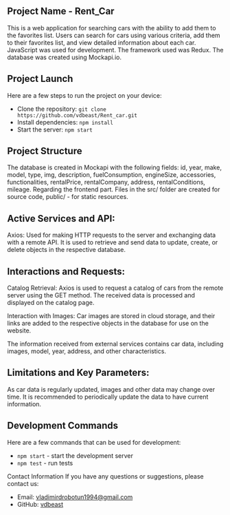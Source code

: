 ## Project Name - Rent_Car

This is a web application for searching cars with the ability to add them to the favorites list. Users can search for cars using various criteria, add them to their favorites list, and view detailed information about each car. JavaScript was used for development. The framework used was Redux. The database was created using Mockapi.io.

## Project Launch

Here are a few steps to run the project on your device:

- Clone the repository: `git clone https://github.com/vdbeast/Rent_car.git`
- Install dependencies: `npm install`
- Start the server: `npm start`

## Project Structure

The database is created in Mockapi with the following fields: id, year, make, model, type, img, description, fuelConsumption, engineSize, accessories, functionalities, rentalPrice, rentalCompany, address, rentalConditions, mileage. Regarding the frontend part. Files in the src/ folder are created for source code, public/ - for static resources.

## Active Services and API:

Axios: Used for making HTTP requests to the server and exchanging data with a remote API. It is used to retrieve and send data to update, create, or delete objects in the respective database.

## Interactions and Requests:

Catalog Retrieval: Axios is used to request a catalog of cars from the remote server using the GET method. The received data is processed and displayed on the catalog page.

Interaction with Images: Car images are stored in cloud storage, and their links are added to the respective objects in the database for use on the website.

The information received from external services contains car data, including images, model, year, address, and other characteristics.

## Limitations and Key Parameters:

As car data is regularly updated, images and other data may change over time. It is recommended to periodically update the data to have current information.

## Development Commands

Here are a few commands that can be used for development:

- `npm start` - start the development server
- `npm test` - run tests

Contact Information
If you have any questions or suggestions, please contact us:

- Email: vladimirdrobotun1994@gmail.com
- GitHub: [vdbeast](https://github.com/vdbeast)
